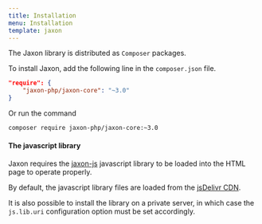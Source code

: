 ```yaml
---
title: Installation
menu: Installation
template: jaxon
---
```


The Jaxon library is distributed as `Composer` packages.

To install Jaxon, add the following line in the `composer.json` file.

```json
"require": {
    "jaxon-php/jaxon-core": "~3.0"
}
```

Or run the command

```bash
composer require jaxon-php/jaxon-core:~3.0
```

#### The javascript library

Jaxon requires the [jaxon-js](https://github.com/jaxon-php/jaxon-js) javascript library to be loaded into the HTML page to operate properly.

By default, the javascript library files are loaded from the [jsDelivr CDN](https://www.jsdelivr.com/package/gh/jaxon-php/jaxon-js).

It is also possible to install the library on a private server, in which case the `js.lib.uri` configuration option must be set accordingly.
